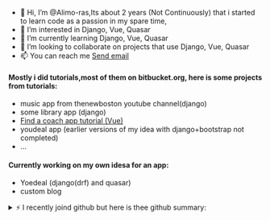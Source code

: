 - 👋 Hi, I’m @Alimo-ras,Its about 2 years (Not Continuously) that i started to learn code as a passion in my spare time,
- 👀 I’m interested in Django, Vue, Quasar 
- 🌱 I’m currently learning Django, Vue, Quasar
- 💞️ I’m looking to collaborate on projects that use Django, Vue, Quasar
- 📫 You can reach me  <a href="mailto:alimoh_110@yahoo.com">Send email</a> 

#### Mostly i did tutorials,most of them on bitbucket.org, here is some projects from tutorials:
  - music app from thenewboston youtube channel(django)
  - some library app (django)
  - [Find a coach app tutorial (Vue)](https://coach-app-9da9b.web.app/coaches)
  - youdeal app (earlier versions of my idea with django+bootstrap not completed)
  - ...
#### Currently working on my own idesa for an app:
  - Yoedeal (django(drf) and quasar)
  - custom blog
<details>
<summary>⚡️ I recently joind github but here is thee github summary:</summary>
<br />

  
<!-- 
![Top Langs](https://github-readme-stats.vercel.app/api/top-langs/?username=alimo-ras&layout=compact)
 -->
  
![Anurag's GitHub stats](https://github-readme-stats.vercel.app/api?username=alimo-ras&show_icons=true&theme=radical)

</details>
<!---
Alimo-ras/Alimo-ras is a ✨ special ✨ repository because its `README.md` (this file) appears on your GitHub profile.
You can click the Preview link to take a look at your changes.
--->
